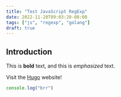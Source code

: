 ```yaml
---
title: "Test JavaScript RegExp"
date: 2022-11-20T09:03:20-08:00
tags: ["js", "regexp", "golang"]
draft: true
---
```

## Introduction

This is **bold** text, and this is *emphasized* text.

Visit the [Hugo](https://gohugo.io) website!

```js
console.log("brr")
```